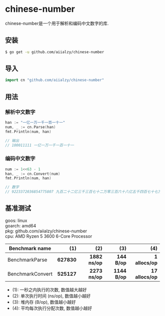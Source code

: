 # chinese-number

chinese-number是一个用于解析和编码中文数字的库. 

## 安装
```sh
$ go get -u github.com/aiialzy/chinese-number
```

## 导入
```go
import cn "github.com/aiialzy/chinese-number"
```

## 用法
### 解析中文数字
```go
han := "一亿一万一千一百一十一"
num, _ := cn.Parse(han)
fmt.Println(num, han)

// 输出
// 100011111 一亿一万一千一百一十一
```

### 编码中文数字
```go
num := 1<<63 - 1
han, _ := cn.Convert(num)
fmt.Println(num, han)

// 数字
// 9223372036854775807 九百二十二亿三千三百七十二万零三百六十八亿五千四百七十七万五千八百零七
```

## 基准测试
goos: linux
<br />
goarch: amd64
<br />
pkg: github.com/aiialzy/chinese-number
<br />
cpu: AMD Ryzen 5 3600 6-Core Processor

| Benchmark name   |        (1) |            (2) |           (3) |              (4) |
| ---------------- | ---------: | -------------: | ------------: | ---------------: |
| BenchmarkParse   | **627830** | **1882 ns/op** |  **144 B/op** |  **1 allocs/op** |
| BenchmarkConvert | **525127** | **2273 ns/op** | **1144 B/op** | **17 allocs/op** |

- (1): 一秒之内执行的次数, 数值越大越好
- (2): 单次执行时间 (ns/op), 数值越小越好
- (3): 堆内存 (B/op), 数值越小越好
- (4): 平均每次执行分配次数, 数值越小越好
